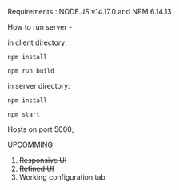 Requirements :
NODE.JS v14.17.0 and NPM 6.14.13

How to run server -

in client directory:

```
npm install
```

```
npm run build
```

in server directory:

```
npm install
```

```
npm start
```

Hosts on port 5000;

UPCOMMING

1. ~~Responsive UI~~
2. ~~Refined UI~~
3. Working configuration tab
